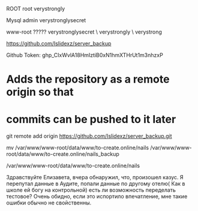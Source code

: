 ROOT
root
verystrongly

Mysql
admin
verystronglysecret


www-root
?????
verystronglysecret \ verystrongly \ verystrong


https://github.com/Islidexz/server_backup


Github Token: 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

# Adds the repository as a remote origin so that
# commits can be pushed to it later
git remote add origin https://github.com/Islidexz/server_backup.git

mv /var/www/www-root/data/www/to-create.online/nails
 /var/www/www-root/data/www/to-create.online/nails_backup

/var/www/www-root/data/www/to-create.online/nails

Здравствуйте Елизавета, вчера обнаружил, что, произошел казус. 
Я перепутал данные в Аудите, попали данные по другому отелю( 
Как в школе ей богу на контрольной) есть ли возможность переделать тестовое? 
Очень обидно, если это испортило впечатление, мне такие ошибки обычно не свойственны. 